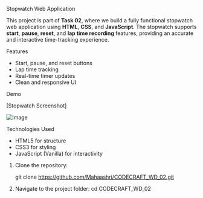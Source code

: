 Stopwatch Web Application

This project is part of **Task 02**, where we build a fully functional stopwatch web application using **HTML**, **CSS**, and **JavaScript**. The stopwatch supports **start**, **pause**, **reset**, and **lap time recording** features, providing an accurate and interactive time-tracking experience.

Features

- Start, pause, and reset buttons
- Lap time tracking
- Real-time timer updates
- Clean and responsive UI

Demo

[Stopwatch Screenshot]

![image](https://github.com/user-attachments/assets/0e11f704-bd22-4613-9c9f-83ca7539161e)


Technologies Used

- HTML5 for structure
- CSS3 for styling
- JavaScript (Vanilla) for interactivity

1. Clone the repository:

   
   git clone https://github.com/Mahaashri/CODECRAFT_WD_02.git

2. Navigate to the project folder:
cd CODECRAFT_WD_02

